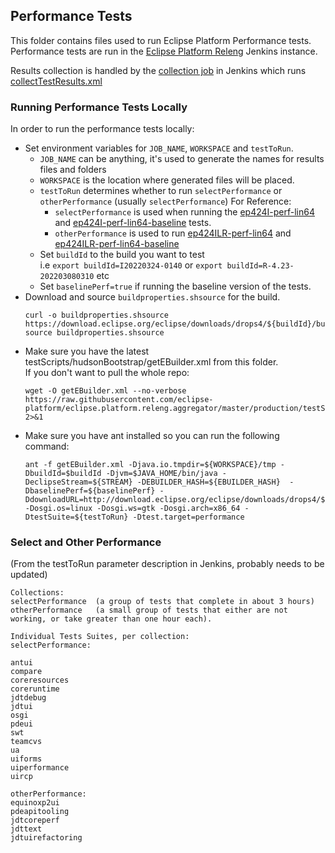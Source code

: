 ## Performance Tests

This folder contains files used to run Eclipse Platform Performance tests. Performance tests are run in the [Eclipse Platform Releng](https://ci.eclipse.org/releng/view/Performance%20Tests/) Jenkins instance.

Results collection is handled by the [collection job](https://ci.eclipse.org/releng/view/Performance%20Tests/job/ep-collectPerfResults/) in Jenkins which runs [collectTestResults.xml](../cje-production/scripts/collectTestResults.xml)

### Running Performance Tests Locally

In order to run the performance tests locally:
  * Set environment variables for `JOB_NAME`, `WORKSPACE` and `testToRun`.
    * `JOB_NAME` can be anything, it's used to generate the names for results files and folders
    * `WORKSPACE` is the location where generated files will be placed.
    * `testToRun` determines whether to run `selectPerformance` or `otherPerformance` (usually `selectPerformance`)
      For Reference:
      * `selectPerformance` is used when running the [ep424I-perf-lin64](https://ci.eclipse.org/releng/view/Performance%20Tests/job/ep424I-perf-lin64/) and [ep424I-perf-lin64-baseline](https://ci.eclipse.org/releng/view/Performance%20Tests/job/ep424I-perf-lin64-baseline/) tests.
      * `otherPerformance` is used to run [ep424ILR-perf-lin64](https://ci.eclipse.org/releng/view/Performance%20Tests/job/ep424ILR-perf-lin64/) and [ep424ILR-perf-lin64-baseline](https://ci.eclipse.org/releng/view/Performance%20Tests/job/ep424ILR-perf-lin64-baseline/)
    * Set `buildId` to the build you want to test  
      i.e `export buildId=I20220324-0140` or `export buildId=R-4.23-202203080310` etc
    * Set `baselinePerf=true` if running the baseline version of the tests.
  * Download and source `buildproperties.shsource` for the build.
    ```
    curl -o buildproperties.shsource https://download.eclipse.org/eclipse/downloads/drops4/${buildId}/buildproperties.shsource
    source buildproperties.shsource
    ```
  * Make sure you have the latest testScripts/hudsonBootstrap/getEBuilder.xml from this folder.  
    If you don't want to pull the whole repo:
    ```
    wget -O getEBuilder.xml --no-verbose https://raw.githubusercontent.com/eclipse-platform/eclipse.platform.releng.aggregator/master/production/testScripts/hudsonBootstrap/getEBuilder.xml 2>&1
    ```
  * Make sure you have ant installed so you can run the following command:
    ```
    ant -f getEBuilder.xml -Djava.io.tmpdir=${WORKSPACE}/tmp -DbuildId=$buildId -Djvm=$JAVA_HOME/bin/java -DeclipseStream=${STREAM} -DEBUILDER_HASH=${EBUILDER_HASH}  -DbaselinePerf=${baselinePerf} -DdownloadURL=http://download.eclipse.org/eclipse/downloads/drops4/${buildId}  -Dosgi.os=linux -Dosgi.ws=gtk -Dosgi.arch=x86_64 -DtestSuite=${testToRun} -Dtest.target=performance
    ```

###  Select and Other Performance

(From the testToRun parameter description in Jenkins, probably needs to be updated)

```
Collections:
selectPerformance  (a group of tests that complete in about 3 hours)
otherPerformance   (a small group of tests that either are not working, or take greater than one hour each).

Individual Tests Suites, per collection:
selectPerformance:

antui
compare
coreresources
coreruntime
jdtdebug
jdtui
osgi
pdeui
swt
teamcvs
ua
uiforms
uiperformance
uircp

otherPerformance:
equinoxp2ui
pdeapitooling
jdtcoreperf
jdttext
jdtuirefactoring
```
